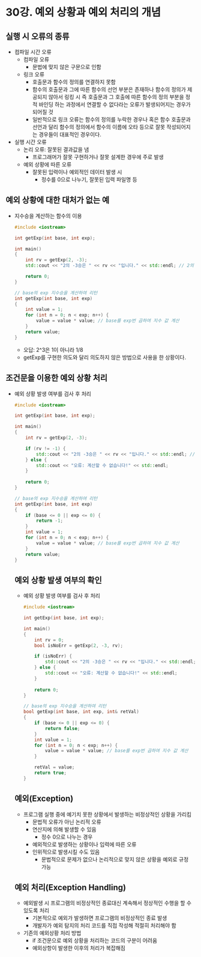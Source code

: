 # 30강. 예외 상황과 예외 처리의 개념

## 실행 시 오류의 종류

- 컴파일 시간 오류
    - 컴파일 오류
        - 문법에 맞지 않은 구문으로 인함
    - 링크 오류
        - 호출문과 함수의 정의를 연결하지 못함
        - 함수의 호출문과 그에 따른 함수의 선언 부분은 존재하나 함수의 정의가 제공되지 않아서 링킹 시 즉 호출문과 그 호출에 따른 함수의 정의 부분을 정적 바인딩 하는 과정에서 연결할 수 없다라는 오류가 발생되어지는 경우가 되어질 것
        - 일반적으로 링크 오류는 함수의 정의를 누락한 경우나 혹은 함수 호출문과 선언과 달리 함수의 정의에서 함수의 이름에 오타 등으로 잘못 작성되어지는 경우들이 대표적인 경우이다.
- 실행 시간 오류
    - 논리 오류: 잘못된 결과값을 냄
        - 프로그래머가 잘못 구현하거나 잘못 설계한 경우에 주로 발생
    - 예외 상황에 따른 오류
        - 잘못된 입력이나 예외적인 데이터 발생 시
            - 정수를 0으로 나누기, 잘못된 입력 파일명 등

## 예외 상황에 대한 대처가 없는 예

- 지수승을 계산하는 함수의 이용
    
    ```cpp
    #include <iostream>
    
    int getExp(int base, int exp);
    
    int main()
    {
        int rv = getExp(2, -3);
        std::cout << "2의 -3승은 " << rv << "입니다." << std::endl; // 2의 -3승은 1입니다.
    
        return 0;
    }
    
    // base의 exp 지수승을 계산하여 리턴
    int getExp(int base, int exp)
    {
        int value = 1;
        for (int n = 0; n < exp; n++) {
            value = value * value; // base를 exp번 곱하여 지수 값 계산
        }
        return value;
    }
    ```
    
    - 오답: 2^3은 1이 아니라 1/8
    - getExp를 구현한 의도와 달리 의도하지 않은 방법으로 사용을 한 상황이다.

## 조건문을 이용한 예외 상황 처리

- 예외 상황 발생 여부를 검사 후 처리
    
    ```cpp
    #include <iostream>
    
    int getExp(int base, int exp);
    
    int main()
    {
        int rv = getExp(2, -3);
    
        if (rv != -1) {
            std::cout << "2의 -3승은 " << rv << "입니다." << std::endl; // 2의 -3승은 1입니다.
        } else {
            std::cout << "오류: 계산할 수 없습니다!" << std::endl;
        }
        
        return 0;
    }
    
    // base의 exp 지수승을 계산하여 리턴
    int getExp(int base, int exp)
    {
        if (base <= 0 || exp <= 0) {
            return -1; 
        }
        int value = 1;
        for (int n = 0; n < exp; n++) {
            value = value * value; // base를 exp번 곱하여 지수 값 계산
        }
        return value;
    }
    ```
    
    ## 예외 상황 발생 여부의 확인
    
    - 예외 상황 발생 여부를 검사 후 처리
        
        ```cpp
        #include <iostream>
        
        int getExp(int base, int exp);
        
        int main()
        {
            int rv = 0;
            bool isNoErr = getExp(2, -3, rv);
        
            if (isNoErr) {
                std::cout << "2의 -3승은 " << rv << "입니다." << std::endl; // 2의 -3승은 1입니다.
            } else {
                std::cout << "오류: 계산할 수 없습니다!" << std::endl;
            }
            
            return 0;
        }
        
        // base의 exp 지수승을 계산하여 리턴
        bool getExp(int base, int exp, int& retVal)
        {
            if (base <= 0 || exp <= 0) {
                return false;
            }
            int value = 1;
            for (int n = 0; n < exp; n++) {
                value = value * value; // base를 exp번 곱하여 지수 값 계산
            }
        
            retVal = value;
            return true;
        }
        ```
        
    
    ## 예외(Exception)
    
    - 프로그램 실행 중에 예기치 못한 상황에서 발생하는 비정상적인 상황을 가리킴
        - 문법적 오류가 아닌 논리적 오류
        - 연산지에 의해 발생할 수 있음
            - 정수 0으로 나누는 경우
        - 예외적으로 발생하는 상황이나 입력에 따른 오류
        - 인위적으로 발생시킬 수도 있음
            - 문법적으로 문제가 없으나 논리적으로 맞지 않은 상황을 예외로 규정 가능
    
    ## 예외 처리(Exception Handling)
    
    - 예외발생 시 프로그램의 비정상적인 종료대신 계속해서 정상적인 수행을 할 수 있도록 처리
        - 기본적으로 예외가 발생하면 프로그램의 비정상적인 종료 발생
        - 개발자가 예외 탐지의 처리 코드를 직접 작성해 적절히 처리해야 함
    - 기존의 예외상황 처리 방법
        - if 조건문으로 예외 상황을 처리하는 코드의 구분이 어려움
        - 예외상항이 발생한 이후의 처리가 복잡해짐